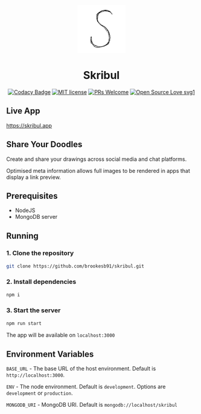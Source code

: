 <div align="center">

![Skribul](/logo.png)

# Skribul

[![Codacy Badge](https://api.codacy.com/project/badge/Grade/c184b4d26dd8408fa1de033a1a96c667)](https://app.codacy.com/manual/brookesb91/skribul?utm_source=github.com&utm_medium=referral&utm_content=brookesb91/skribul&utm_campaign=Badge_Grade_Dashboard)
[![MIT license](https://img.shields.io/badge/License-MIT-blue.svg)](https://lbesson.mit-license.org/)
[![PRs Welcome](https://img.shields.io/badge/PRs-welcome-brightgreen.svg?style=flat-square)](http://makeapullrequest.com)
[![Open Source Love svg1](https://badges.frapsoft.com/os/v1/open-source.svg?v=103)](https://github.com/ellerbrock/open-source-badges/)

</div>

## Live App

https://skribul.app

## Share Your Doodles

Create and share your drawings across social media and chat platforms.

Optimised meta information allows full images to be rendered in apps that display a link preview.

## Prerequisites

- NodeJS
- MongoDB server

## Running

### 1. Clone the repository

```bash
git clone https://github.com/brookesb91/skribul.git
```

### 2. Install dependencies

```bash
npm i
```

### 3. Start the server

```bash
npm run start
```

The app will be available on `localhost:3000`

## Environment Variables

`BASE_URL` - The base URL of the host environment. Default is `http://localhost:3000`.

`ENV` - The node environment. Default is `development`. Options are `development` or `production`.

`MONGODB_URI` - MongoDB URI. Default is `mongodb://localhost/skribul`
